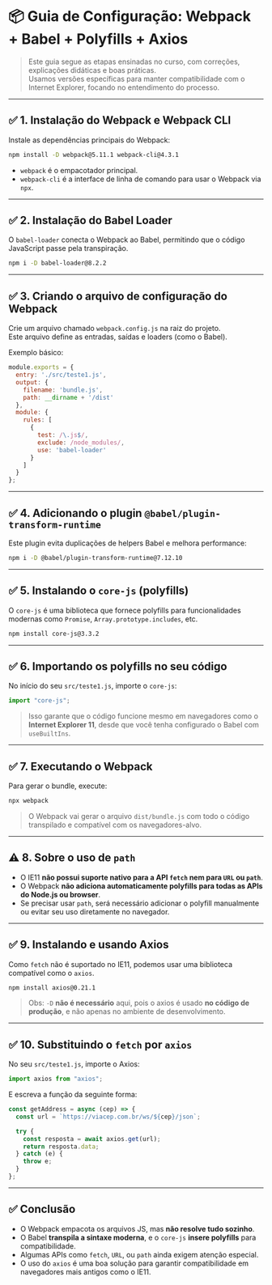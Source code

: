 # 📦 Guia de Configuração: Webpack + Babel + Polyfills + Axios

> Este guia segue as etapas ensinadas no curso, com correções, explicações didáticas e boas práticas.  
> Usamos versões específicas para manter compatibilidade com o Internet Explorer, focando no entendimento do processo.

---

## ✅ 1. Instalação do Webpack e Webpack CLI

Instale as dependências principais do Webpack:

```bash
npm install -D webpack@5.11.1 webpack-cli@4.3.1
```

- `webpack` é o empacotador principal.
- `webpack-cli` é a interface de linha de comando para usar o Webpack via `npx`.

---

## ✅ 2. Instalação do Babel Loader

O `babel-loader` conecta o Webpack ao Babel, permitindo que o código JavaScript passe pela transpiração.

```bash
npm i -D babel-loader@8.2.2
```

---

## ✅ 3. Criando o arquivo de configuração do Webpack

Crie um arquivo chamado `webpack.config.js` na raiz do projeto.  
Este arquivo define as entradas, saídas e loaders (como o Babel).

Exemplo básico:

```js
module.exports = {
  entry: './src/teste1.js',
  output: {
    filename: 'bundle.js',
    path: __dirname + '/dist'
  },
  module: {
    rules: [
      {
        test: /\.js$/,
        exclude: /node_modules/,
        use: 'babel-loader'
      }
    ]
  }
};
```

---

## ✅ 4. Adicionando o plugin `@babel/plugin-transform-runtime`

Este plugin evita duplicações de helpers Babel e melhora performance:

```bash
npm i -D @babel/plugin-transform-runtime@7.12.10
```

---

## ✅ 5. Instalando o `core-js` (polyfills)

O `core-js` é uma biblioteca que fornece polyfills para funcionalidades modernas como `Promise`, `Array.prototype.includes`, etc.

```bash
npm install core-js@3.3.2
```

---

## ✅ 6. Importando os polyfills no seu código

No início do seu `src/teste1.js`, importe o `core-js`:

```js
import "core-js";
```

> Isso garante que o código funcione mesmo em navegadores como o **Internet Explorer 11**, desde que você tenha configurado o Babel com `useBuiltIns`.

---

## ✅ 7. Executando o Webpack

Para gerar o bundle, execute:

```bash
npx webpack
```

> O Webpack vai gerar o arquivo `dist/bundle.js` com todo o código transpilado e compatível com os navegadores-alvo.

---

## ⚠️ 8. Sobre o uso de `path`

- O IE11 **não possui suporte nativo para a API `fetch` nem para `URL` ou `path`**.
- O Webpack **não adiciona automaticamente polyfills para todas as APIs do Node.js ou browser**.
- Se precisar usar `path`, será necessário adicionar o polyfill manualmente ou evitar seu uso diretamente no navegador.

---

## ✅ 9. Instalando e usando Axios

Como `fetch` não é suportado no IE11, podemos usar uma biblioteca compatível como o `axios`.

```bash
npm install axios@0.21.1
```

> Obs: `-D` **não é necessário** aqui, pois o axios é usado **no código de produção**, e não apenas no ambiente de desenvolvimento.

---

## ✅ 10. Substituindo o `fetch` por `axios`

No seu `src/teste1.js`, importe o Axios:

```js
import axios from "axios";
```

E escreva a função da seguinte forma:

```js
const getAddress = async (cep) => {
  const url = `https://viacep.com.br/ws/${cep}/json`;

  try {
    const resposta = await axios.get(url);
    return resposta.data;
  } catch (e) {
    throw e;
  }
};
```

---

## ✅ Conclusão

- O Webpack empacota os arquivos JS, mas **não resolve tudo sozinho**.
- O Babel **transpila a sintaxe moderna**, e o `core-js` **insere polyfills** para compatibilidade.
- Algumas APIs como `fetch`, `URL`, ou `path` ainda exigem atenção especial.
- O uso do `axios` é uma boa solução para garantir compatibilidade em navegadores mais antigos como o IE11.

